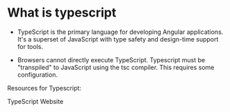 # What is typescript

- TypeScript is the primary language for developing Angular applications. It's a superset of JavaScript with type safety and design-time support for tools.

- Browsers cannot directly execute TypeScript. Typescript must be "transpiled" to JavaScript using the tsc compiler. This requires some configuration. 

<ResourceGroupTitle>Resources for Typescript:</ResourceGroupTitle>

<BadgeLink colorScheme='blue'  badgeText='Official Website' href='https://www.typescriptlang.org/'>TypeScript Website</BadgeLink>



